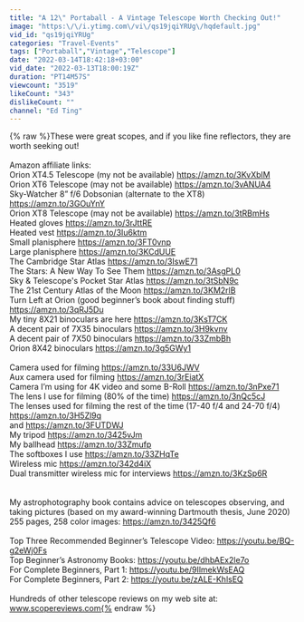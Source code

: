 ```yaml
---
title: "A 12\" Portaball - A Vintage Telescope Worth Checking Out!"
image: "https:\/\/i.ytimg.com\/vi\/qs19jqiYRUg\/hqdefault.jpg"
vid_id: "qs19jqiYRUg"
categories: "Travel-Events"
tags: ["Portaball","Vintage","Telescope"]
date: "2022-03-14T18:42:18+03:00"
vid_date: "2022-03-13T18:00:19Z"
duration: "PT14M57S"
viewcount: "3519"
likeCount: "343"
dislikeCount: ""
channel: "Ed Ting"
---
```

{% raw %}These were great scopes, and if you like fine reflectors, they are worth seeking out!<br /><br />Amazon affiliate links: <br />Orion XT4.5 Telescope (my not be available)  <a rel="nofollow" target="blank" href="https://amzn.to/3KvXblM">https://amzn.to/3KvXblM</a><br />Orion XT6 Telescope (may not be available) <a rel="nofollow" target="blank" href="https://amzn.to/3vANUA4">https://amzn.to/3vANUA4</a><br />Sky-Watcher 8” f/6 Dobsonian (alternate to the XT8) <a rel="nofollow" target="blank" href="https://amzn.to/3GOuYnY">https://amzn.to/3GOuYnY</a><br />Orion XT8 Telescope (may not be available) <a rel="nofollow" target="blank" href="https://amzn.to/3tRBmHs">https://amzn.to/3tRBmHs</a><br />Heated gloves  <a rel="nofollow" target="blank" href="https://amzn.to/3rJttRE">https://amzn.to/3rJttRE</a><br />Heated vest <a rel="nofollow" target="blank" href="https://amzn.to/3Iu6ktm">https://amzn.to/3Iu6ktm</a><br />Small planisphere <a rel="nofollow" target="blank" href="https://amzn.to/3FT0vnp">https://amzn.to/3FT0vnp</a><br />Large planisphere <a rel="nofollow" target="blank" href="https://amzn.to/3KCdUUE">https://amzn.to/3KCdUUE</a><br />The Cambridge Star Atlas <a rel="nofollow" target="blank" href="https://amzn.to/3IswE71">https://amzn.to/3IswE71</a><br />The Stars: A New Way To See Them <a rel="nofollow" target="blank" href="https://amzn.to/3AsgPL0">https://amzn.to/3AsgPL0</a><br />Sky &amp; Telescope's Pocket Star Atlas <a rel="nofollow" target="blank" href="https://amzn.to/3tSbN9c">https://amzn.to/3tSbN9c</a><br />The 21st Century Atlas of the Moon  <a rel="nofollow" target="blank" href="https://amzn.to/3KM2rlB">https://amzn.to/3KM2rlB</a><br />Turn Left at Orion (good beginner’s book about finding stuff) <a rel="nofollow" target="blank" href="https://amzn.to/3qRJ5Du">https://amzn.to/3qRJ5Du</a><br />My tiny 8X21 binoculars are here <a rel="nofollow" target="blank" href="https://amzn.to/3KsT7CK">https://amzn.to/3KsT7CK</a><br />A decent pair of 7X35 binoculars <a rel="nofollow" target="blank" href="https://amzn.to/3H9kvnv">https://amzn.to/3H9kvnv</a><br />A decent pair of 7X50 binoculars <a rel="nofollow" target="blank" href="https://amzn.to/33ZmbBh">https://amzn.to/33ZmbBh</a><br />Orion 8X42 binoculars <a rel="nofollow" target="blank" href="https://amzn.to/3g5GWy1">https://amzn.to/3g5GWy1</a><br /><br />Camera used for filming <a rel="nofollow" target="blank" href="https://amzn.to/33U6JWV">https://amzn.to/33U6JWV</a><br />Aux camera used for filming <a rel="nofollow" target="blank" href="https://amzn.to/3rEiatX">https://amzn.to/3rEiatX</a><br />Camera I’m using for 4K video and some B-Roll <a rel="nofollow" target="blank" href="https://amzn.to/3nPxe71">https://amzn.to/3nPxe71</a><br />The lens I use for filming (80% of the time) <a rel="nofollow" target="blank" href="https://amzn.to/3nQc5cJ">https://amzn.to/3nQc5cJ</a><br />The lenses used for filming the rest of the time (17-40 f/4 and 24-70 f/4) <a rel="nofollow" target="blank" href="https://amzn.to/3H5Zl9q">https://amzn.to/3H5Zl9q</a><br />and <a rel="nofollow" target="blank" href="https://amzn.to/3FUTDWJ">https://amzn.to/3FUTDWJ</a><br />My tripod <a rel="nofollow" target="blank" href="https://amzn.to/3425vJm">https://amzn.to/3425vJm</a><br />My ballhead <a rel="nofollow" target="blank" href="https://amzn.to/33Zmufp">https://amzn.to/33Zmufp</a><br />The softboxes I use <a rel="nofollow" target="blank" href="https://amzn.to/33ZHqTe">https://amzn.to/33ZHqTe</a><br />Wireless mic <a rel="nofollow" target="blank" href="https://amzn.to/342d4iX">https://amzn.to/342d4iX</a><br />Dual transmitter wireless mic for interviews <a rel="nofollow" target="blank" href="https://amzn.to/3KzSp6R">https://amzn.to/3KzSp6R</a><br /><br /><br />My astrophotography book contains advice on telescopes observing, and taking pictures (based on my award-winning Dartmouth thesis, June 2020) 255 pages, 258 color images: <a rel="nofollow" target="blank" href="https://amzn.to/3425Qf6">https://amzn.to/3425Qf6</a><br /><br />Top Three Recommended Beginner’s Telescope Video: <a rel="nofollow" target="blank" href="https://youtu.be/BQ-g2eWj0Fs">https://youtu.be/BQ-g2eWj0Fs</a><br />Top Beginner’s Astronomy Books: <a rel="nofollow" target="blank" href="https://youtu.be/dhbAEx2le7o">https://youtu.be/dhbAEx2le7o</a><br />For Complete Beginners, Part 1: <a rel="nofollow" target="blank" href="https://youtu.be/9IlmekWsEAQ">https://youtu.be/9IlmekWsEAQ</a><br />For Complete Beginners, Part 2: <a rel="nofollow" target="blank" href="https://youtu.be/zALE-KhlsEQ">https://youtu.be/zALE-KhlsEQ</a><br /><br />Hundreds of other telescope reviews on my web site at:<br />www.scopereviews.com{% endraw %}
